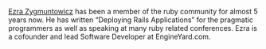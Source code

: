 [Ezra Zygmuntowicz](http://brainspl.at) has been a member of the ruby community for almost 5 years now. He has written &#8220;Deploying Rails Applications&#8221; for the pragmatic programmers as well as speaking at many ruby related conferences. Ezra is a cofounder and lead Software Developer at EngineYard.com.
